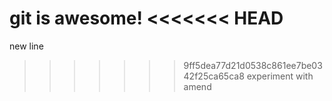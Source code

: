 git is awesome!
<<<<<<< HEAD
=======
new line
>>>>>>> 9ff5dea77d21d0538c861ee7be0342f25ca65ca8
experiment with amend
